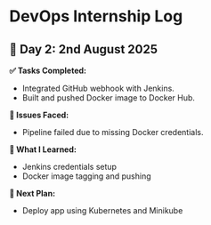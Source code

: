 
# DevOps Internship Log

## 📅 Day 2: 2nd August 2025

**✅ Tasks Completed:**
- Integrated GitHub webhook with Jenkins.
- Built and pushed Docker image to Docker Hub.

**🐞 Issues Faced:**
- Pipeline failed due to missing Docker credentials.

**📘 What I Learned:**
- Jenkins credentials setup
- Docker image tagging and pushing

**📌 Next Plan:**
- Deploy app using Kubernetes and Minikube
